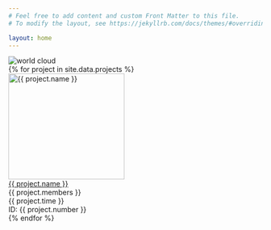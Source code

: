 ```yaml
---
# Feel free to add content and custom Front Matter to this file.
# To modify the layout, see https://jekyllrb.com/docs/themes/#overriding-theme-defaults

layout: home
---
```


<div class="hero">
  <img alt="world cloud" src="{{ '/assets/images/wordcloud.png' | relative_url }}">
</div>

<div class="projects-grid">
{% for project in site.data.projects %}
<div class="projects-cell">
  <a href="{{ project.address }}">
    <div class="projects-image">
        <img alt="{{ project.name }}" src="https://images-na.ssl-images-amazon.com/images/I/91wkoe9lV4L._AC_UL480_SR480,480_.jpg" class="poster-image" height="210" width="230">
    </div>
    <div class="projects-name">
      {{ project.name }}
    </div>
  </a>
  <div class="projects-members">
    {{ project.members }}
  </div>
  <div class="projects-time">
    {{ project.time }}
  </div>
  <div class="projects-members">
    ID: {{ project.number }}
  </div>
</div>
{% endfor %}
</div>